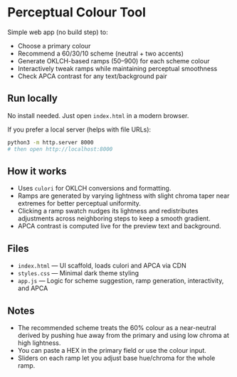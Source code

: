 # Perceptual Colour Tool

Simple web app (no build step) to:
- Choose a primary colour
- Recommend a 60/30/10 scheme (neutral + two accents)
- Generate OKLCH-based ramps (50–900) for each scheme colour
- Interactively tweak ramps while maintaining perceptual smoothness
- Check APCA contrast for any text/background pair

## Run locally

No install needed. Just open `index.html` in a modern browser.

If you prefer a local server (helps with file URLs):

```bash
python3 -m http.server 8000
# then open http://localhost:8000
```

## How it works

- Uses `culori` for OKLCH conversions and formatting.
- Ramps are generated by varying lightness with slight chroma taper near extremes for better perceptual uniformity.
- Clicking a ramp swatch nudges its lightness and redistributes adjustments across neighboring steps to keep a smooth gradient.
- APCA contrast is computed live for the preview text and background.

## Files

- `index.html` — UI scaffold, loads culori and APCA via CDN
- `styles.css` — Minimal dark theme styling
- `app.js` — Logic for scheme suggestion, ramp generation, interactivity, and APCA

## Notes

- The recommended scheme treats the 60% colour as a near-neutral derived by pushing hue away from the primary and using low chroma at high lightness.
- You can paste a HEX in the primary field or use the colour input.
- Sliders on each ramp let you adjust base hue/chroma for the whole ramp.
